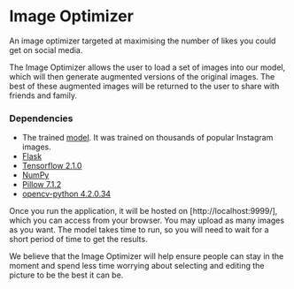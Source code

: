 # Image Optimizer
An image optimizer targeted at maximising the number of likes you could get on social media.

The Image Optimizer allows the user to load a set of images into our model, which will then generate augmented versions of the original images. The best of these augmented images will be returned to the user to share with friends and family.

### Dependencies
* The trained [model](https://drive.google.com/file/d/1-2wrpw22OGTGf5q3TIDZ_gN_n8GQTBDY/view?usp=sharing). It was trained on thousands of popular Instagram images.
* [Flask](https://pypi.org/project/Flask/)
* [Tensorflow 2.1.0](https://pypi.org/project/tensorflow/)
* [NumPy](https://pypi.org/project/numpy/)
* [Pillow 7.1.2](https://pypi.org/project/Pillow/)
* [opencv-python 4.2.0.34](https://pypi.org/project/opencv-python/)

Once you run the application, it will be hosted on [http://localhost:9999/], which you can access from your browser. You may upload as many images as you want. The model takes time to run, so you will need to wait for a short period of time to get the results. 

We believe that the Image Optimizer will help ensure people can stay in the moment and spend less time worrying about selecting and editing the picture to be the best it can be. 

